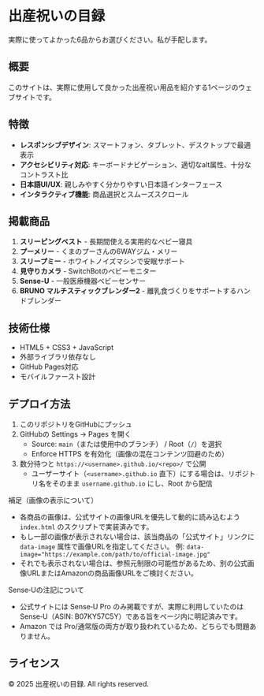 # 出産祝いの目録

実際に使ってよかった6品からお選びください。私が手配します。

## 概要

このサイトは、実際に使用して良かった出産祝い用品を紹介する1ページのウェブサイトです。

## 特徴

- **レスポンシブデザイン**: スマートフォン、タブレット、デスクトップで最適表示
- **アクセシビリティ対応**: キーボードナビゲーション、適切なalt属性、十分なコントラスト比
- **日本語UI/UX**: 親しみやすく分かりやすい日本語インターフェース
- **インタラクティブ機能**: 商品選択とスムーズスクロール

## 掲載商品

1. **スリーピングベスト** - 長期間使える実用的なベビー寝具
2. **プーメリー** - くまのプーさんの6WAYジム・メリー
3. **スリープミー** - ホワイトノイズマシンで安眠サポート
4. **見守りカメラ** - SwitchBotのベビーモニター
5. **Sense-U** - 一般医療機器ベビーセンサー
6. **BRUNO マルチスティックブレンダー2** - 離乳食づくりをサポートするハンドブレンダー

## 技術仕様

- HTML5 + CSS3 + JavaScript
- 外部ライブラリ依存なし
- GitHub Pages対応
- モバイルファースト設計

## デプロイ方法

1. このリポジトリをGitHubにプッシュ
2. GitHubの Settings → Pages を開く
   - Source: `main`（または使用中のブランチ） / Root（`/`）を選択
   - Enforce HTTPS を有効化（画像の混在コンテンツ回避のため）
3. 数分待つと `https://<username>.github.io/<repo>/` で公開
   - ユーザーサイト（`<username>.github.io` 直下）にする場合は、リポジトリ名をそのまま `username.github.io` にし、Root から配信

補足（画像の表示について）
- 各商品の画像は、公式サイトの画像URLを優先して動的に読み込むよう `index.html` のスクリプトで実装済みです。
- もし一部の画像が表示されない場合は、該当商品の「公式サイト」リンクに `data-image` 属性で画像URLを指定してください。
  例: `data-image="https://example.com/path/to/official-image.jpg"`
- それでも表示されない場合は、参照元制限の可能性があるため、別の公式画像URLまたはAmazonの商品画像URLをご検討ください。

Sense‑Uの注記について
- 公式サイトには Sense‑U Pro のみ掲載ですが、実際に利用していたのは Sense‑U（ASIN: B07KY57C5Y）である旨をページ内に明記済みです。
- Amazon では Pro/通常版の両方が取り扱われているため、どちらでも問題ありません。

## ライセンス

© 2025 出産祝いの目録. All rights reserved.
